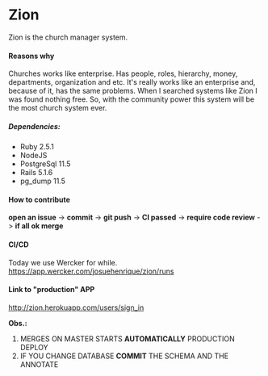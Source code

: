 # Zion

Zion is the church manager system.

#### Reasons why
Churches works like enterprise. Has people, roles, hierarchy, money, departments, organization and etc.
It's really works like an enterprise and, because of it, has the same problems.
When I searched systems like Zion I was found nothing free. 
So, with the community power this system will be the most church system ever.

##### Dependencies:
* Ruby 2.5.1
* NodeJS
* PostgreSql 11.5
* Rails 5.1.6
* pg_dump 11.5

#### How to contribute
**open an issue** -> **commit** -> **git push** -> **CI passed** -> **require code review** -> **if all ok merge**

#### CI/CD
Today we use Wercker for while. 
https://app.wercker.com/josuehenrique/zion/runs

#### Link to "production" APP
http://zion.herokuapp.com/users/sign_in

**Obs.:** 
1. MERGES ON MASTER STARTS **AUTOMATICALLY** PRODUCTION DEPLOY
2. IF YOU CHANGE DATABASE **COMMIT** THE SCHEMA AND THE ANNOTATE
